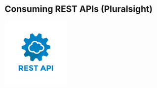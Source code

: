 # Consuming REST APIs (Pluralsight)
<!-- https://www.section.io/engineering-education/how-to-consume-data-from-an-api-in-react/ -->
<!-- <img src="/src/assets/image-1.png" width="40%" alt="logo"/> -->
<span className="flex gap-12">
<img src="/src/assets/image.png" width="40%" alt="logo"/>
</span>
